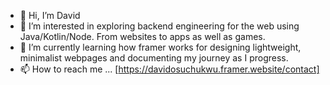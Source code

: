 - 👋 Hi, I’m David
- 👀 I’m interested in exploring backend engineering for the web using Java/Kotlin/Node. From websites to apps as well as games.
- 🌱 I’m currently learning how framer works for designing lightweight, minimalist webpages and documenting my journey as I progress.
- 📫 How to reach me ... [https://davidosuchukwu.framer.website/contact]

<!---
dvco-xx/dvco-xx is a ✨ special ✨ repository because its `README.md` (this file) appears on your GitHub profile.
You can click the Preview link to take a look at your changes.
--->

